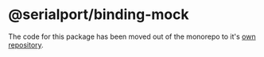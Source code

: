 # @serialport/binding-mock

The code for this package has been moved out of the monorepo to it's [own repository](https://github.com/serialport/binding-mock/).
